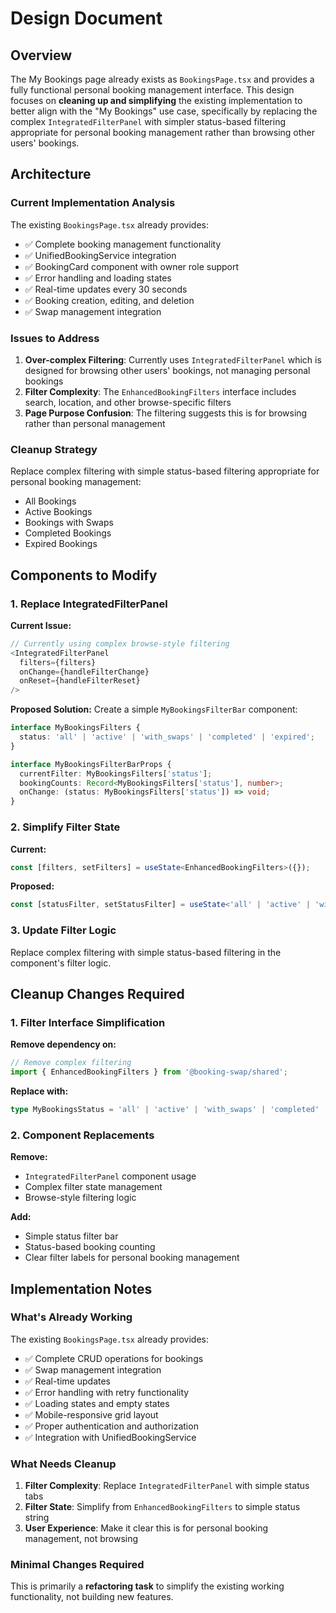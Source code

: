 # Design Document

## Overview

The My Bookings page already exists as `BookingsPage.tsx` and provides a fully functional personal booking management interface. This design focuses on **cleaning up and simplifying** the existing implementation to better align with the "My Bookings" use case, specifically by replacing the complex `IntegratedFilterPanel` with simpler status-based filtering appropriate for personal booking management rather than browsing other users' bookings.

## Architecture

### Current Implementation Analysis

The existing `BookingsPage.tsx` already provides:
- ✅ Complete booking management functionality
- ✅ UnifiedBookingService integration
- ✅ BookingCard component with owner role support
- ✅ Error handling and loading states
- ✅ Real-time updates every 30 seconds
- ✅ Booking creation, editing, and deletion
- ✅ Swap management integration

### Issues to Address

1. **Over-complex Filtering**: Currently uses `IntegratedFilterPanel` which is designed for browsing other users' bookings, not managing personal bookings
2. **Filter Complexity**: The `EnhancedBookingFilters` interface includes search, location, and other browse-specific filters
3. **Page Purpose Confusion**: The filtering suggests this is for browsing rather than personal management

### Cleanup Strategy

Replace complex filtering with simple status-based filtering appropriate for personal booking management:
- All Bookings
- Active Bookings  
- Bookings with Swaps
- Completed Bookings
- Expired Bookings

## Components to Modify

### 1. Replace IntegratedFilterPanel

**Current Issue:**
```typescript
// Currently using complex browse-style filtering
<IntegratedFilterPanel
  filters={filters}
  onChange={handleFilterChange}
  onReset={handleFilterReset}
/>
```

**Proposed Solution:**
Create a simple `MyBookingsFilterBar` component:

```typescript
interface MyBookingsFilters {
  status: 'all' | 'active' | 'with_swaps' | 'completed' | 'expired';
}

interface MyBookingsFilterBarProps {
  currentFilter: MyBookingsFilters['status'];
  bookingCounts: Record<MyBookingsFilters['status'], number>;
  onChange: (status: MyBookingsFilters['status']) => void;
}
```

### 2. Simplify Filter State

**Current:**
```typescript
const [filters, setFilters] = useState<EnhancedBookingFilters>({});
```

**Proposed:**
```typescript
const [statusFilter, setStatusFilter] = useState<'all' | 'active' | 'with_swaps' | 'completed' | 'expired'>('all');
```

### 3. Update Filter Logic

Replace complex filtering with simple status-based filtering in the component's filter logic.

## Cleanup Changes Required

### 1. Filter Interface Simplification

**Remove dependency on:**
```typescript
// Remove complex filtering
import { EnhancedBookingFilters } from '@booking-swap/shared';
```

**Replace with:**
```typescript
type MyBookingsStatus = 'all' | 'active' | 'with_swaps' | 'completed' | 'expired';
```

### 2. Component Replacements

**Remove:**
- `IntegratedFilterPanel` component usage
- Complex filter state management
- Browse-style filtering logic

**Add:**
- Simple status filter bar
- Status-based booking counting
- Clear filter labels for personal booking management

## Implementation Notes

### What's Already Working

The existing `BookingsPage.tsx` already provides:
- ✅ Complete CRUD operations for bookings
- ✅ Swap management integration
- ✅ Real-time updates
- ✅ Error handling with retry functionality
- ✅ Loading states and empty states
- ✅ Mobile-responsive grid layout
- ✅ Proper authentication and authorization
- ✅ Integration with UnifiedBookingService

### What Needs Cleanup

1. **Filter Complexity**: Replace `IntegratedFilterPanel` with simple status tabs
2. **Filter State**: Simplify from `EnhancedBookingFilters` to simple status string
3. **User Experience**: Make it clear this is for personal booking management, not browsing

### Minimal Changes Required

This is primarily a **refactoring task** to simplify the existing working functionality, not building new features.